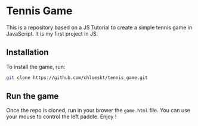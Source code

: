 # Tennis Game

This is a repository based on a JS Tutorial to create a simple tennis game in JavaScript. It is my first project in JS. 

## Installation

To install the game, run: 

```bash
git clone https://github.com/chloeskt/tennis_game.git
```

## Run the game

Once the repo is cloned, run in your brower the `game.html` file. You can use your mouse to control the left paddle. Enjoy ! 
